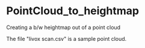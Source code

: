 # PointCloud_to_heightmap
Creating a b/w heightmap out of a point cloud

The file "livox scan.csv" is a sample point cloud.
